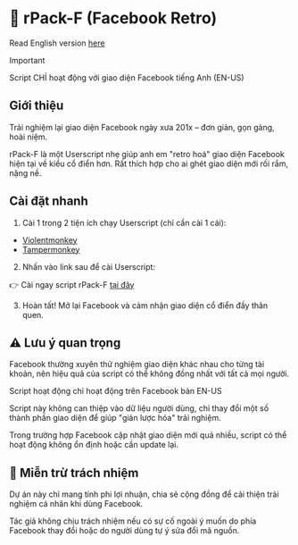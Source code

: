 # 💾 rPack-F (Facebook Retro)
Read English version [here](README.md)
> [!IMPORTANT]  
> Script CHỈ hoạt động với giao diện Facebook tiếng Anh (EN-US)

## Giới thiệu
Trải nghiệm lại giao diện Facebook ngày xưa 201x – đơn giản, gọn gàng, hoài niệm.

rPack-F là một Userscript nhẹ giúp anh em "retro hoá" giao diện Facebook hiện tại về kiểu cổ điển hơn. Rất thích hợp cho ai ghét giao diện mới rối rắm, nặng nề.

## Cài đặt nhanh
1. Cài 1 trong 2 tiện ích chạy Userscript (chỉ cần cài 1 cái):

 - <a href="https://violentmonkey.github.io/get-it/" target="_blank" rel="noopener noreferrer">Violentmonkey</a>
 - <a href="https://www.tampermonkey.net/" target="_blank" rel="noopener noreferrer">Tampermonkey</a>

2. Nhấn vào link sau để cài Userscript:

👉 Cài ngay script rPack-F [tại đây](https://github.com/kennex666/rPack-F-Add-on/raw/refs/heads/main/fbretro.user.js)

3. Hoàn tất! Mở lại Facebook và cảm nhận giao diện cổ điển đầy thân quen.

## ⚠️ Lưu ý quan trọng
Facebook thường xuyên thử nghiệm giao diện khác nhau cho từng tài khoản, nên hiệu quả của script có thể không đồng nhất với tất cả mọi người.

Script hoạt động chỉ hoạt động trên Facebook bản EN-US

Script này không can thiệp vào dữ liệu người dùng, chỉ thay đổi một số thành phần giao diện để giúp "giản lược hóa" trải nghiệm.

Trong trường hợp Facebook cập nhật giao diện mới quá nhiều, script có thể hoạt động không ổn định hoặc cần update lại.

## 🧾 Miễn trừ trách nhiệm
Dự án này chỉ mang tính phi lợi nhuận, chia sẻ cộng đồng để cải thiện trải nghiệm cá nhân khi dùng Facebook.

Tác giả không chịu trách nhiệm nếu có sự cố ngoài ý muốn do phía Facebook thay đổi hoặc do người dùng tự ý sửa đổi mã nguồn.

